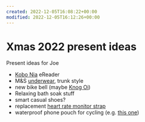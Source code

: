```yaml
---
created: 2022-12-05T16:08:22+00:00
modified: 2022-12-05T16:12:26+00:00
---
```


# Xmas 2022 present ideas

Present ideas for Joe

- [Kobo Nia][kobo-nia] eReader
- M&S [underwear][ms-kegs], trunk style
- new bike bell (maybe [Knog Oi][knog-oi])
- Relaxing bath soak stuff
- smart casual shoes?
- replacement [heart rate monitor strap][hrm-strap]
- waterproof phone pouch for cycling (e.g. [this one][phone-pouch])

[kobo-nia]: https://uk.kobobooks.com/products/kobo-nia
[ms-kegs]:https://www.marksandspencer.com/l/men/mens-underwear/mens-trunks
[knog-oi]: https://www.wiggle.co.uk/knog-oi-classic-bike-bell
[hrm-strap]: https://www.decathlon.co.uk/p/dual-ant-bluetooth-smart-heart-rate-monitor-belt/_/R-p-128085?mc=8334795&c=BLACK
[phone-pouch]: https://www.decathlon.co.uk/p/100-waterproof-smartphone-sleeve/_/R-p-100348?mc=8358615
